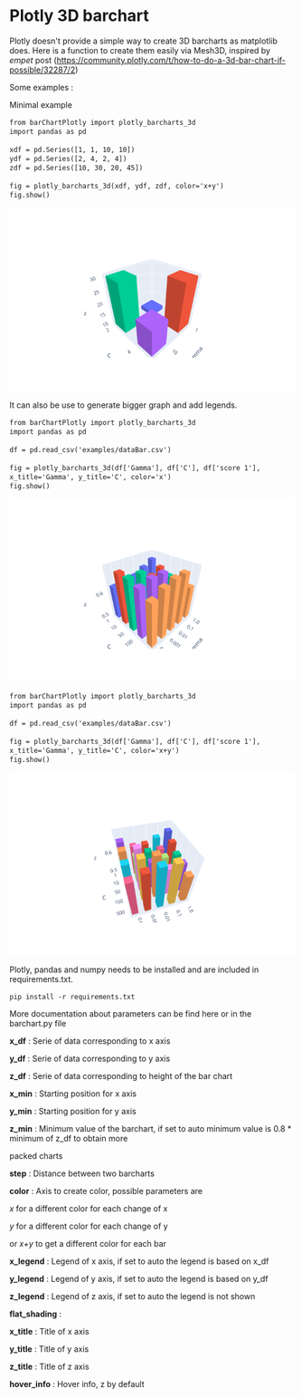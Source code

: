 # Plotly 3D barchart
Plotly doesn't provide a simple way to create 3D barcharts as matplotlib does.
Here is a function to create them easily via Mesh3D, inspired by *empet* post (https://community.plotly.com/t/how-to-do-a-3d-bar-chart-if-possible/32287/2)

Some examples : 

Minimal example

```
from barChartPlotly import plotly_barcharts_3d
import pandas as pd

xdf = pd.Series([1, 1, 10, 10])
ydf = pd.Series([2, 4, 2, 4])
zdf = pd.Series([10, 30, 20, 45])

fig = plotly_barcharts_3d(xdf, ydf, zdf, color='x+y')
fig.show()
```
![Image small xy](https://github.com/AymericFerreira/Plotly_barchart3D/blob/master/examples/small_xy.png?raw=true)

It can also be use to generate bigger graph and add legends.
```
from barChartPlotly import plotly_barcharts_3d
import pandas as pd

df = pd.read_csv('examples/dataBar.csv')

fig = plotly_barcharts_3d(df['Gamma'], df['C'], df['score 1'], x_title='Gamma', y_title='C', color='x')
fig.show()
```

![Image medium x](https://github.com/AymericFerreira/Plotly_barchart3D/blob/master/examples/medium_x.png?raw=true)

```
from barChartPlotly import plotly_barcharts_3d
import pandas as pd

df = pd.read_csv('examples/dataBar.csv')

fig = plotly_barcharts_3d(df['Gamma'], df['C'], df['score 1'], x_title='Gamma', y_title='C', color='x+y')
fig.show()
```

![Image medium xy](https://github.com/AymericFerreira/Plotly_barchart3D/blob/master/examples/medium_xy.png?raw=true)

Plotly, pandas and numpy needs to be installed and are included in requirements.txt.
```
pip install -r requirements.txt
```

More documentation about parameters can be find here or in the barchart.py file


**x_df** : Serie of data corresponding to x axis

**y_df** : Serie of data corresponding to y axis

**z_df** : Serie of data corresponding to height of the bar chart

**x_min** : Starting position for x axis

**y_min** : Starting position for y axis

**z_min** : Minimum value of the barchart, if set to auto minimum value is 0.8 * minimum of z_df to obtain more

packed charts

**step** : Distance between two barcharts

**color** : Axis to create color, possible parameters are

*x* for a different color for each change of x

*y* for a different color for each change of y

or *x+y* to get a different color for each bar

**x_legend** : Legend of x axis, if set to auto the legend is based on x_df

**y_legend** : Legend of y axis, if set to auto the legend is based on y_df

**z_legend** : Legend of z axis, if set to auto the legend is not shown

**flat_shading** :

**x_title** : Title of x axis

**y_title** : Title of y axis

**z_title** : Title of z axis

**hover_info** : Hover info, z by default
